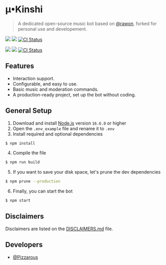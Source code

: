 # µ•Kinshi

> A dedicated open-source music bot based on [@rawon](https://github.com/Clytage/rawon), forked for personal use and developement.

<a href="https://discord.com/api/oauth2/authorize?client_id=1045474091408314479&permissions=414568500416&scope=bot"><img src="https://img.shields.io/static/v1?label=Invite%20Me&message=u.Kinshi%232499&plastic&color=5865F2&logo=discord"></a>
<img src="https://badgen.net/badge/icon/typescript?icon=typescript&label">
<a href="https://github.com/Pizzarous/SomewhatUpset/actions?query=workflow%3A%22Lint+code+and+compile+setup+script%22"><img src="https://github.com/Clytage/rawon/workflows/Lint%20code%20and%20compile%20setup%20script/badge.svg" alt="CI Status" /></a>

<a href="https://discord.com/api/oauth2/authorize?client_id=1045474091408314479&permissions=414568500416&scope=bot" target="_blank"><img src="https://img.shields.io/static/v1?label=Invite%20Me&message=u.Kinshi%232499&plastic&color=5865F2&logo=discord"></a>
<img src="https://badgen.net/badge/icon/typescript?icon=typescript&label">
<a href="https://github.com/Pizzarous/SomewhatUpset/actions?query=workflow%3A%22Lint+code+and+compile+setup+script%22" target="_blank"><img src="https://github.com/Clytage/rawon/workflows/Lint%20code%20and%20compile%20setup%20script/badge.svg" alt="CI Status" /></a>


## Features
- Interaction support.
- Configurable, and easy to use.
- Basic music and moderation commands.
- A production-ready project, set up the bot without coding.

## General Setup
1. Download and install [Node.js](https://nodejs.org) version `16.6.0` or higher
2. Open the `.env_example` file and rename it to `.env`
3. Install required and optional dependencies
```sh
$ npm install
```
4. Compile the file
```sh
$ npm run build
```
5. If you want to save your disk space, let's prune the dev dependencies
```sh
$ npm prune --production
```
6. Finally, you can start the bot
```sh
$ npm start
```

## Disclaimers
Disclaimers are listed on the [DISCLAIMERS.md](./DISCLAIMERS.md) file.

## Developers
- [@Pizzarous](https://github.com/Pizzarous)
